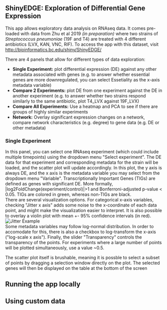 ShinyEDGE: Exploration of Differential Gene Expression
-----------------------------------------

This app allows exploratory data analysis on RNAseq data. It comes pre-loaded with data from Zhu et al 2019 *(in preparation)* where two strains of *Streptococcus pneumoniae* (19F and T4) are treated with 4 different antibiotics (LVX, KAN, VNC, RIF). To access the app with this dataset, visit http://bioinformatics.bc.edu/shiny/ShinyEDGE/

There are 4 panels that allow for different types of data exploration: 
* **Single Experiment:** plot differential expression (DE) against any other metadata associated with genes (e.g. to answer whether essential genes are more downregulated, you can select Essetiality as the x-axis metadata variable)
* **Compare 2 Experiments:** plot DE from one experiment against the DE in another experiment (e.g. to answer whether two strains respond similarly to the same antibiotic, plot T4_LVX against 19F_LVX)
* **Compare All Experiments:** Use a heatmap and PCA to see if there are groups of highly similar experiments 
* **Network:** Overlay significant expression changes on a network, compare network characteristics (e.g. degree) to gene data (e.g. DE or other metadata)

### Single Experiment
In this panel, you can select one RNAseq experiment (which could include multiple timepoints) using the dropdown menu "Select experiment". The DE data for that experiment and corresponding metadata for the strain will be loaded, and the scatter plot will update accordingly. In this plot, the y axis is always DE, and the x axis is the metadata variable you may select from the dropdown menu "Variable". Transcriptionally Important Genes (TIGs) are defined as genes with significant DE. More formally, |log2FoldChange(experiment/control)|>1 and Bonferroni-adjusted p-value < 0.05. TIGs are colored in green, whereas non-TIGs are black.     
There are several visualization options. For categorical x-axis variables, checking "Jitter x axis" adds some noise to the x-coordinate of each data point, and might make the visualization easier to interpret. It is also possible to overlay a violin plot with mean +- 95% confidence intervals (in red).   
![Jitter Example](https://contattafiles.s3.us-west-1.amazonaws.com/tnt8877/qK2wZmkn9549tMt/Pasted%20Image%3A%20Apr%204%2C%202019%20-%2011%3A58%3A36am)    
Some metadata variables may follow log-normal distribution. In order to accomodate for this, there is also a checkbox to log-transform the x-axis ("log-scale x axis"). Finally, the slider "Transparency" controls the transparency of the points. For experiments where a large number of points will be plotted simultaneously, use a value ~0.5.     
    
The scatter plot itself is brushable, meaning it is possble to select a subset of points by dragging a selection window directly on the plot. The selected genes will then be displayed on the table at the bottom of the screen

## Running the app locally




## Using custom data

